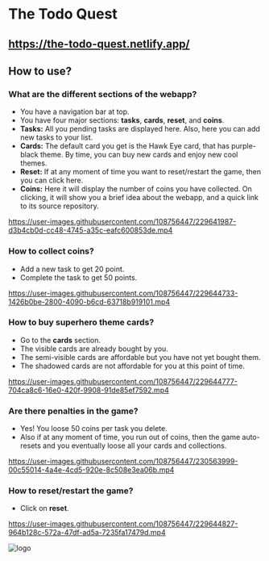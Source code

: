 # The Todo Quest

## https://the-todo-quest.netlify.app/

## How to use?

### What are the different sections of the webapp?
* You have a navigation bar at top.
* You have four major sections: **tasks**, **cards**, **reset**, and **coins**.
* **Tasks:** All you pending tasks are displayed here. Also, here you can add new tasks to your list.
* **Cards:** The default card you get is the Hawk Eye card, that has purple-black theme. By time, you can buy new cards and enjoy new cool themes.
* **Reset:** If at any moment of time you want to reset/restart the game, then you can click here.
* **Coins:** Here it will display the number of coins you have collected. On clicking, it will show you a brief idea about the webapp, and a quick link to its source repository.

https://user-images.githubusercontent.com/108756447/229641987-d3b4cb0d-cc48-4745-a35c-eafc600853de.mp4

### How to collect coins?
* Add a new task to get 20 point.
* Complete the task to get 50 points.

https://user-images.githubusercontent.com/108756447/229644733-1426b0be-2800-4090-b6cd-63718b919101.mp4

### How to buy superhero theme cards?
* Go to the **cards** section.
* The visible cards are already bought by you.
* The semi-visible cards are affordable but you have not yet bought them.
* The shadowed cards are not affordable for you at this point of time.

https://user-images.githubusercontent.com/108756447/229644777-704ca8c6-16e0-420f-9908-91de85ef7592.mp4

### Are there penalties in the game?
* Yes! You loose 50 coins per task you delete.
* Also if at any moment of time, you run out of coins, then the game auto-resets and you eventually loose all your cards and collections.

https://user-images.githubusercontent.com/108756447/230563999-00c55014-4a4e-4cd5-920e-8c508e3ea06b.mp4

### How to reset/restart the game?
* Click on **reset**.

https://user-images.githubusercontent.com/108756447/229644827-964b128c-572a-47df-ad5a-7235fa17479d.mp4

![logo](https://user-images.githubusercontent.com/108756447/229645392-dcdf3ae6-3305-48b6-bbb6-5cc72621067d.png)
